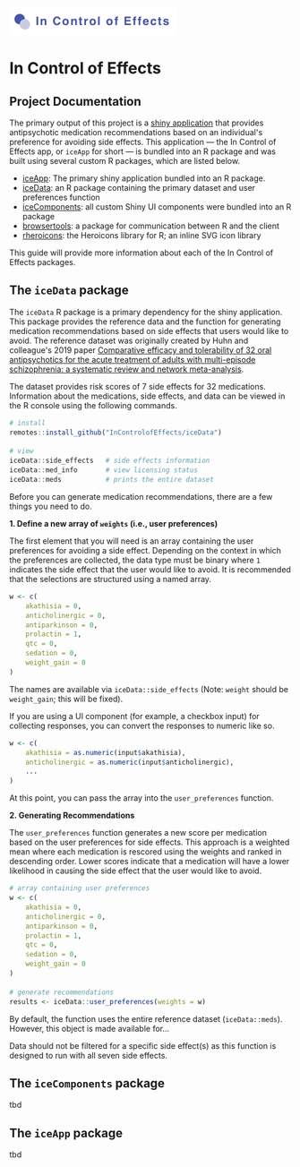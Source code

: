 ![in control of effects](../imgs/incontrolofeffects.png)

# In Control of Effects
## Project Documentation

The primary output of this project is a [shiny application](https://shiny.rstudio.com) that provides antipsychotic medication recommendations based on an individual's preference for avoiding side effects. This application &mdash; the In Control of Effects app, or `iceApp` for short &mdash; is bundled into an R package and was built using several custom R packages, which are listed below.

- [iceApp](https://github.com/InControlofEffects/iceApp): The primary shiny application bundled into an R package.
- [iceData](https://github.com/InControlofEffects/iceData): an R package containing the primary dataset and user preferences function
- [iceComponents](https://github.com/InControlofEffects/iceComponents): all custom Shiny UI components were bundled into an R package
- [browsertools](https://github.com/davidruvolo51/browsertools): a package for communication between R and the client
- [rheroicons](https://github.com/davidruvolo51/rheroicons): the Heroicons library for R; an inline SVG icon library

This guide will provide more information about each of the In Control of Effects packages.

## The `iceData` package

The `iceData` R package is a primary dependency for the shiny application. This package provides the reference data and the function for generating medication recommendations based on side effects that users would like to avoid. The reference dataset was originally created by Huhn and colleague's 2019 paper [Comparative efficacy and tolerability of 32 oral antipsychotics for the acute treatment of adults with multi-episode schizophrenia: a systematic review and network meta-analysis](http://dx.doi.org/10.1016/S0140-6736(19)31135-3). 

The dataset provides risk scores of 7 side effects for 32 medications. Information about the medications, side effects, and data can be viewed in the R console using the following commands.


```r
# install
remotes::install_github("InControlofEffects/iceData")

# view
iceData::side_effects   # side effects information
iceData::med_info       # view licensing status
iceData::meds           # prints the entire dataset
```

Before you can generate medication recommendations, there are a few things you need to do.

**1. Define a new array of `weights` (i.e., user preferences)**

The first element that you will need is an array containing the user preferences for avoiding a side effect. Depending on the context in which the preferences are collected, the data type must be binary where `1` indicates the side effect that the user would like to avoid. It is recommended that the selections are structured using a named array. 

```r
w <- c(
    akathisia = 0,
    anticholinergic = 0,
    antiparkinson = 0,
    prolactin = 1,
    qtc = 0,
    sedation = 0,
    weight_gain = 0
)
```

The names are available via `iceData::side_effects` (Note: `weight` should be `weight_gain`; this will be fixed).

If you are using a UI component (for example, a checkbox input) for collecting responses, you can convert the responses to numeric like so.

```r
w <- c(
    akathisia = as.numeric(input$akathisia),
    anticholinergic = as.numeric(input$anticholinergic),
    ...
)
```

At this point, you can pass the array into the `user_preferences` function.

**2. Generating Recommendations**

The `user_preferences` function generates a new score per medication based on the user preferences for side effects. This approach is a weighted mean where each medication is rescored using the weights and ranked in descending order. Lower scores indicate that a medication will have a lower likelihood in causing the side effect that the user would like to avoid. 

```r
# array containing user preferences
w <- c(
    akathisia = 0,
    anticholinergic = 0,
    antiparkinson = 0,
    prolactin = 1,
    qtc = 0,
    sedation = 0,
    weight_gain = 0
)

# generate recommendations
results <- iceData::user_preferences(weights = w)
```

By default, the function uses the entire reference dataset (`iceData::meds`). However, this object is made available for...


Data should not be filtered for a specific side effect(s) as this function is designed to run with all seven side effects. 


## The `iceComponents` package

tbd

## The `iceApp` package

tbd